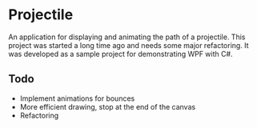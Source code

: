 Projectile
==========

An application for displaying and animating the path of a projectile. This project was started a long time ago and needs some major refactoring. It was developed as a sample project for demonstrating WPF with C#.

Todo
----

 * Implement animations for bounces
 * More efficient drawing, stop at the end of the canvas
 * Refactoring
